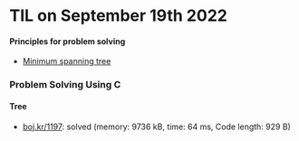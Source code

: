 # **TIL on September 19th 2022**
#### Principles for problem solving
- [Minimum spanning tree](../../../Computer%20science/Algorithm/min-span-tree-09-19-2022.md)

### Problem Solving Using C
#### Tree
- [boj.kr/1197](../../../Problem%20Solving/boj/Minimum%20spanning%20tree/1197-09-19-2022.cpp): solved (memory: 9736 kB, time: 64 ms, Code length: 929 B)